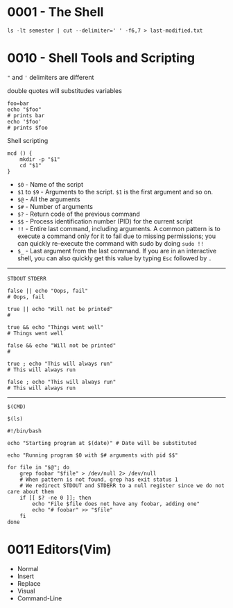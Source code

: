 # 0001 - The Shell

```
ls -lt semester | cut --delimiter=' ' -f6,7 > last-modified.txt
```

# 0010 - Shell Tools and Scripting

`"` and `'` delimiters are different 

double quotes will substitudes variables

```
foo=bar
echo "$foo"
# prints bar
echo '$foo'
# prints $foo
```
Shell scripting
```
mcd () {
    mkdir -p "$1"
    cd "$1"
}
```
<ul>
  <li><code class="language-plaintext highlighter-rouge">$0</code> - Name of the script</li>
  <li><code class="language-plaintext highlighter-rouge">$1</code> to <code class="language-plaintext highlighter-rouge">$9</code> - Arguments to the script. <code class="language-plaintext highlighter-rouge">$1</code> is the first argument and so on.</li>
  <li><code class="language-plaintext highlighter-rouge">$@</code> - All the arguments</li>
  <li><code class="language-plaintext highlighter-rouge">$#</code> - Number of arguments</li>
  <li><code class="language-plaintext highlighter-rouge">$?</code> - Return code of the previous command</li>
  <li><code class="language-plaintext highlighter-rouge">$$</code> - Process identification number (PID) for the current script</li>
  <li><code class="language-plaintext highlighter-rouge">!!</code> - Entire last command, including arguments. A common pattern is to execute a command only for it to fail due to missing permissions; you can quickly re-execute the command with sudo by doing <code class="language-plaintext highlighter-rouge">sudo !!</code></li>
  <li><code class="language-plaintext highlighter-rouge">$_</code> - Last argument from the last command. If you are in an interactive shell, you can also quickly get this value by typing <code class="language-plaintext highlighter-rouge">Esc</code> followed by <code class="language-plaintext highlighter-rouge">.</code></li>
</ul>

---

`STDOUT` `STDERR`
```
false || echo "Oops, fail"
# Oops, fail

true || echo "Will not be printed"
#

true && echo "Things went well"
# Things went well

false && echo "Will not be printed"
#

true ; echo "This will always run"
# This will always run

false ; echo "This will always run"
# This will always run
```

---

`$(CMD)` 

`$(ls)`

```shell
#!/bin/bash

echo "Starting program at $(date)" # Date will be substituted

echo "Running program $0 with $# arguments with pid $$"

for file in "$@"; do
    grep foobar "$file" > /dev/null 2> /dev/null
    # When pattern is not found, grep has exit status 1
    # We redirect STDOUT and STDERR to a null register since we do not care about them
    if [[ $? -ne 0 ]]; then
        echo "File $file does not have any foobar, adding one"
        echo "# foobar" >> "$file"
    fi
done
```

# 0011 Editors(Vim)

- Normal
- Insert
- Replace
- Visual
- Command-Line

